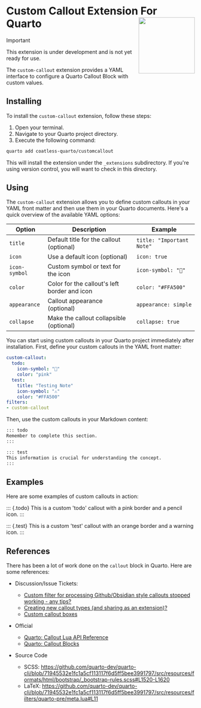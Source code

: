 # Custom Callout Extension For Quarto <img src="https://github.com/user-attachments/assets/7edadf64-a304-436c-b54f-2f76def14c14" align ="right" alt="" width ="150"/>

> [!IMPORTANT]
>
> This extension is under development and is not yet ready for use.

The `custom-callout` extension provides a YAML interface to configure a Quarto Callout Block with custom values.

## Installing

To install the `custom-callout` extension, follow these steps:

1. Open your terminal.
2. Navigate to your Quarto project directory.
3. Execute the following command:

```bash
quarto add coatless-quarto/customcallout
```

This will install the extension under the `_extensions` subdirectory.
If you're using version control, you will want to check in this directory.

## Using

The `custom-callout` extension allows you to define custom callouts in your YAML front matter and then use them in your Quarto documents.
Here's a quick overview of the available YAML options:

| Option | Description | Example |
|--------|-------------|---------|
| `title` | Default title for the callout (optional) | `title: "Important Note"` |
| `icon` | Use a default icon (optional) | `icon: true` |
| `icon-symbol` | Custom symbol or text for the icon | `icon-symbol: "📝"` |
| `color` | Color for the callout's left border and icon | `color: "#FFA500"` |
| `appearance` | Callout appearance (optional) | `appearance: simple` |
| `collapse` | Make the callout collapsible (optional) | `collapse: true` |

You can start using custom callouts in your Quarto project immediately after installation. First, define your custom callouts in the YAML front matter:

```yaml
custom-callout:
  todo:
    icon-symbol: "📝"
    color: "pink"
  test:
    title: "Testing Note"
    icon-symbol: "⚠️"
    color: "#FFA500"
filters:
- custom-callout
```


Then, use the custom callouts in your Markdown content:

```markdown
::: todo
Remember to complete this section.
:::

::: test
This information is crucial for understanding the concept.
:::
```

## Examples

Here are some examples of custom callouts in action:

::: {.todo}
This is a custom 'todo' callout with a pink border and a pencil icon.
:::

::: {.test}
This is a custom 'test' callout with an orange border and a warning icon.
:::


## References

There has been a lot of work done on the `callout` block in Quarto. Here are some references:

- Discussion/Issue Tickets:
   - [Custom filter for processing Github/Obsidian style callouts stopped working - any tips? ](https://github.com/quarto-dev/quarto-cli/discussions/6550)
   - [Creating new callout types (and sharing as an extension)?](https://github.com/quarto-dev/quarto-cli/discussions/7753)
   - [Custom callout boxes](https://github.com/quarto-dev/quarto-cli/issues/844)   
- Official
   - [Quarto: Callout Lua API Reference](https://quarto.org/docs/prerelease/1.3/custom-ast-nodes/callout.html)
   - [Quarto: Callout Blocks](https://quarto.org/docs/authoring/callouts.html)

- Source Code
    - SCSS: <https://github.com/quarto-dev/quarto-cli/blob/71945532e1fc1a5cf113117f6d5ff5bee3991797/src/resources/formats/html/bootstrap/_bootstrap-rules.scss#L1520-L1620>
    - LaTeX: <https://github.com/quarto-dev/quarto-cli/blob/71945532e1fc1a5cf113117f6d5ff5bee3991797/src/resources/filters/quarto-pre/meta.lua#L11>
